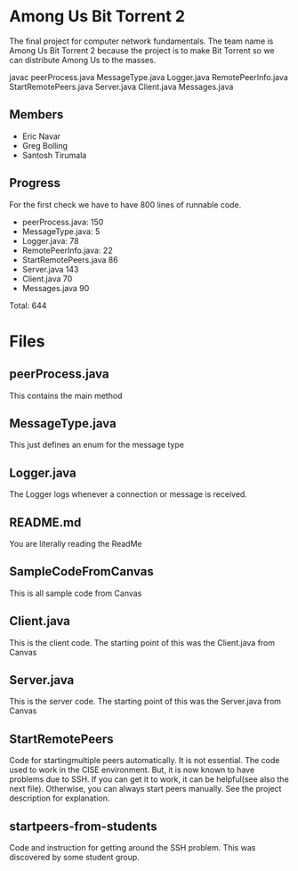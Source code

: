 # Among Us Bit Torrent 2
The final project for computer network fundamentals. The team name is Among Us Bit Torrent 2 because the project is to make Bit Torrent so we can distribute Among Us to the masses.

javac peerProcess.java MessageType.java Logger.java RemotePeerInfo.java StartRemotePeers.java Server.java Client.java Messages.java

## Members

- Eric Navar
- Greg Bolling
- Santosh Tirumala

## Progress

For the first check we have to have 800 lines of runnable code.

- peerProcess.java:       150
- MessageType.java:         5
- Logger.java:             78
- RemotePeerInfo.java:     22
- StartRemotePeers.java    86
- Server.java             143
- Client.java              70
- Messages.java            90

Total:                    644

# Files

## peerProcess.java

This contains the main method

## MessageType.java

This just defines an enum for the message type

## Logger.java

The Logger logs whenever a connection or message is received.

## README.md

You are literally reading the ReadMe

## SampleCodeFromCanvas

This is all sample code from Canvas

## Client.java

This is the client code. The starting point of this was the Client.java from Canvas

## Server.java

This is the server code. The starting point of this was the Server.java from Canvas

## StartRemotePeers

Code for startingmultiple peers automatically. It is not essential. The code used to work in the CISE environment. But, it is now known to have problems due to SSH. If you can get it to work, it can be helpful(see also the next file). Otherwise, you can always start peers manually. See the project description for explanation.

## startpeers-from-students

Code and instruction for getting around the SSH problem. This was discovered by some student group.
